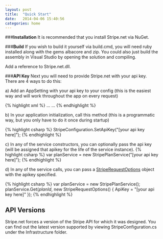 ```yaml
---
layout: post
title:  "Quick Start"
date:   2014-04-06 15:40:56
categories: home
---
```


###**Installation**
It is recommended that you install Stripe.net via NuGet. 

###**Build**
If you wish to build it yourself via build.cmd, you will need
ruby installed along with the gems albacore and zip. You could also just build the assembly in Visual Studio by opening the solution and compiling.

Add a reference to Stripe.net.dll.

###**API Key**
Next you will need to provide Stripe.net with your api key. There are 4 ways to do this:

a) Add an AppSetting with your api key to your config (this is the easiest way and will work throughout the app on every request)

{% highlight xml %}
<appSettings>
...
	<add key="StripeApiKey" value="[your api key here]" />
...
</appSettings>
{% endhighlight %}

b) In your application initialization, call this method (this is a programmatic way, but you only have to do it once during startup)

{% highlight csharp %}
StripeConfiguration.SetApiKey("[your api key here]");
{% endhighlight %}

c) In any of the service constructors, you can optionally pass the api key (will be assigned that apikey for the life of the service instance).
{% highlight csharp %}
var planService = new StripePlanService("[your api key here]");
{% endhighlight %}

d) In any of the service calls, you can pass a [StripeRequestOptions](#striperequestoptions) object with the apikey specified.

{% highlight csharp %}
var planService = new StripePlanService();
planService.Get(*planId*, new StripeRequestOptions() { ApiKey = "[your api key here]" });
{% endhighlight %}

API Versions
------------------

Stripe.net forces a version of the Stripe API for which it was designed. You can find out the latest version supported by viewing StripeConfiguration.cs under the Infrastructure folder.
